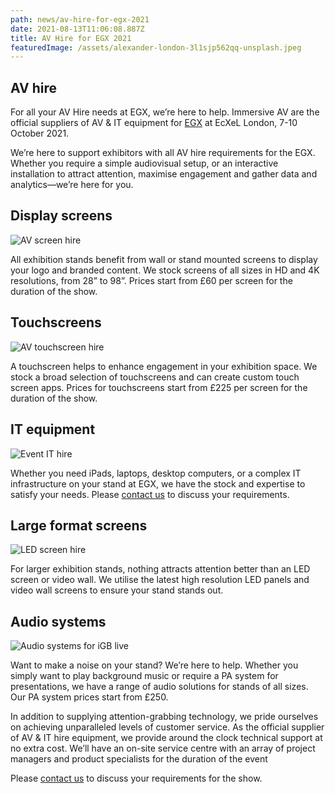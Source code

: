 ```yaml
---
path: news/av-hire-for-egx-2021
date: 2021-08-13T11:06:08.887Z
title: AV Hire for EGX 2021
featuredImage: /assets/alexander-london-3l1sjp562qq-unsplash.jpeg
---
```

## AV hire

For all your AV Hire needs at EGX, we’re here to help. Immersive AV are the official suppliers of AV & IT equipment for [EGX](https://www.egx.net/#) at EcXeL London, 7-10 October 2021.

We’re here to support exhibitors with all AV hire requirements for the EGX. Whether you require a simple audiovisual setup, or an interactive installation to attract attention, maximise engagement and gather data and analytics—we’re here for you.

## Display screens

![AV screen hire](https://immersiveav.com/wp-content/uploads/2021/08/Display-screens-300x200.jpg)

All exhibition stands benefit from wall or stand mounted screens to display your logo and branded content. We stock screens of all sizes in HD and 4K resolutions, from 28” to 98”. Prices start from £60 per screen for the duration of the show.

## Touchscreens

![AV touchscreen hire](https://immersiveav.com/wp-content/uploads/2021/08/Touchscreen-300x200.jpg)

A touchscreen helps to enhance engagement in your exhibition space. We stock a broad selection of touchscreens and can create custom touch screen apps. Prices for touchscreens start from £225 per screen for the duration of the show.

## IT equipment

![Event IT hire](https://immersiveav.com/wp-content/uploads/2021/08/IT-hire-300x200.jpg)

Whether you need iPads, laptops, desktop computers, or a complex IT infrastructure on your stand at EGX, we have the stock and expertise to satisfy your needs. Please [contact us](mailto:paul.flaherty@immersiveav.com) to discuss your requirements.

## Large format screens

![LED screen hire](https://immersiveav.com/wp-content/uploads/2021/08/Large-format-screens-300x200.jpg)

For larger exhibition stands, nothing attracts attention better than an LED screen or video wall. We utilise the latest high resolution LED panels and video wall screens to ensure your stand stands out.

## Audio systems

![Audio systems for iGB live](https://immersiveav.com/wp-content/uploads/2021/08/PA-System-300x200.jpg)

Want to make a noise on your stand? We’re here to help. Whether you simply want to play background music or require a PA system for presentations, we have a range of audio solutions for stands of all sizes. Our PA system prices start from £250.

In addition to supplying attention-grabbing technology, we pride ourselves on achieving unparalleled levels of customer service. As the official supplier of AV & IT hire equipment, we provide around the clock technical support at no extra cost. We’ll have an on-site service centre with an array of project managers and product specialists for the duration of the event

Please [contact us](mailto:paul.flaherty@immersiveav.com) to discuss your requirements for the show.

[](https://immersiveav.com/rob-levy-joins-immersive-av/)
